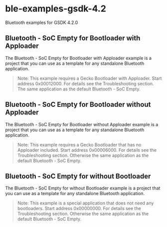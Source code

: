 # ble-examples-gsdk-4.2

Bluetooth examples for GSDK 4.2.0

## Bluetooth - SoC Empty for Bootloader with Apploader

The Bluetooth - SoC Empty for Bootloader with Apploader example is a project that you can use as a template for any standalone Bluetooth application.

> Note: This example requires a Gecko Bootloader with Apploader. Start address 0x00012000. For details see the Troubleshooting section.
> The same application as the default Bluetooth - SoC Empty.

## Bluetooth - SoC Empty for Bootloader without Apploader

The Bluetooth - SoC Empty for Bootloader without Apploader example is a project that you can use as a template for any standalone Bluetooth application.

> Note: This example requires a Gecko Bootloader that has no Apploader included. Start address 0x00006000. For details see the Troubleshooting section.
> Otherwise the same application as the default Bluetooth - SoC Empty.

## Bluetooth - SoC Empty for without Bootloader

The Bluetooth - SoC Empty for without Bootloader example is a project that you can use as a template for any standalone Bluetooth application.

> Note: This example is a special application that does not need any bootloaders. Start address 0x00000000. For details see the Troubleshooting section.
> Otherwise the same application as the default Bluetooth - SoC Empty.
